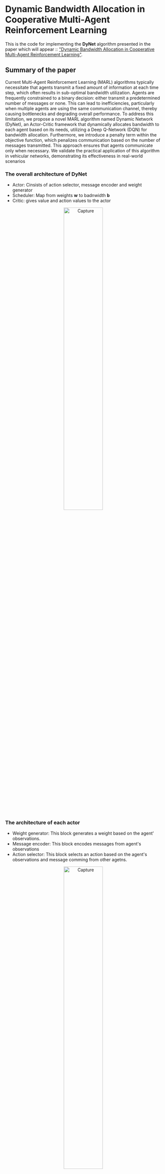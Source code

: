 # Dynamic Bandwidth Allocation in Cooperative Multi-Agent Reinforcement Learning

This is the code for implementing the __DyNet__ algorithm presented in the paper which will appear :: ["Dynamic Bandwidth Allocation in Cooperative
Multi-Agent Reinforcement Learning"]().

## Summary of the paper 
Current Multi-Agent Reinforcement Learning
(MARL) algorithms typically necessitate that agents transmit
a fixed amount of information at each time step, which
often results in sub-optimal bandwidth utilization. Agents are
frequently constrained to a binary decision: either transmit a
predetermined number of messages or none. This can lead to
inefficiencies, particularly when multiple agents are using the
same communication channel, thereby causing bottlenecks and
degrading overall performance. To address this limitation, we
propose a novel MARL algorithm named Dynamic Network
(DyNet), an Actor-Critic framework that dynamically allocates
bandwidth to each agent based on its needs, utilizing a Deep
Q-Network (DQN) for bandwidth allocation. Furthermore, we
introduce a penalty term within the objective function, which
penalizes communication based on the number of messages
transmitted. This approach ensures that agents communicate
only when necessary. We validate the practical application of this
algorithm in vehicular networks, demonstrating its effectiveness in real-world scenarios

### The overall architecture of DyNet

- Actor: Cinsists of action selector, message encoder and weight generator
- Scheduler: Map from weights __w__ to badnwidth __b__
- Critic: gives value and action values to the actor

<p align="center">
  <img src="https://github.com/user-attachments/assets/f8f39905-f39c-4df7-9623-393fe7c2c0aa" alt="Capture" width="50%" />
</p>

### The architecture of each actor

- Weight generator: This block generates a weight based on the agent' observations.
- Message encoder: This block encodes messages from agent's observations
- Action selector: This block selects an action based on the agent's observations and message comming from other agetns. 
<p align="center">
  <img src="https://github.com/user-attachments/assets/aa062796-f864-4b4a-a669-a84e062678f9" alt="Capture" width="50%" />
</p>


## How to run the code

```bash
git clone [https://github.com/MohammadAmini1998/DyNet.git]
cd DyNet
python main.py
```
## Environment: Predator and Prey (PP)

- _n_ agents try to capture a randomly moving prey
- Observation: Position of themselves, relative positions of prey (heterogeneous observation range)
- Action: Move up/down/left/right
- Reward: Get reward when they capture the prey
- Performance metric: Number of steps taken to capture the prey

<img src="img/env.png" width="500"/>

### Citation
This environment description is adapted from:  
Foerster, Jakob N., et al. **"Learning to Schedule Communication in Multi-Agent Reinforcement Learning."** Advances in Neural Information Processing Systems 29 (2016): 2137-2145.

